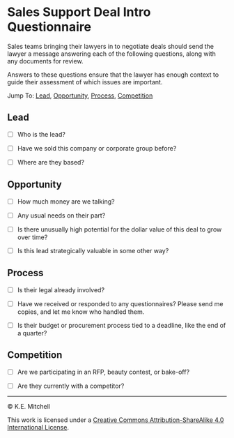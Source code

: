 # Sales Support Deal Intro Questionnaire

Sales teams bringing their lawyers in to negotiate deals should send the lawyer a message answering each of the following questions, along with any documents for review.

Answers to these questions ensure that the lawyer has enough context to guide their assessment of which issues are important.

Jump To: [Lead](#lead), [Opportunity](#opportunity), [Process](#process), [Competition](#competition)

## Lead

- [ ] Who is the lead?

- [ ] Have we sold this company or corporate group before?

- [ ] Where are they based?

## Opportunity

- [ ] How much money are we talking?

- [ ] Any usual needs on their part?

- [ ] Is there unusually high potential for the dollar value of this deal to grow over time?

- [ ] Is this lead strategically valuable in some other way?

## Process

- [ ] Is their legal already involved?

- [ ] Have we received or responded to any questionnaires?  Please send me copies, and let me know who handled them.

- [ ] Is their budget or procurement process tied to a deadline, like the end of a quarter?

## Competition

- [ ] Are we participating in an RFP, beauty contest, or bake-off?

- [ ] Are they currently with a competitor?

---

&copy; K.E. Mitchell

This work is licensed under a [Creative Commons Attribution-ShareAlike 4.0 International License](https://creativecommons.org/licenses/by-sa/4.0/).
